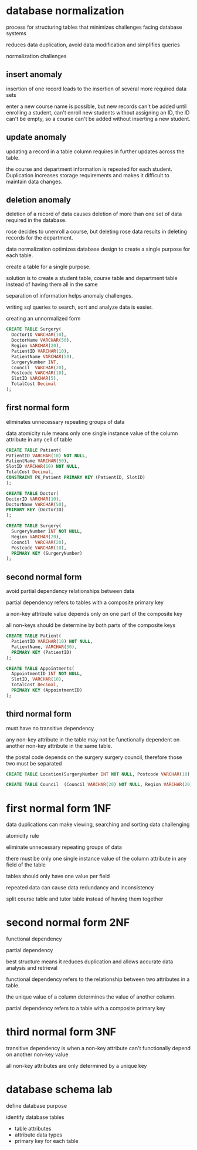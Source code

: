 # database normalization

process for structuring tables that minimizes challenges facing database systems

reduces data duplication, avoid data modification and simplifies queries

normalization challenges

## insert anomaly

insertion of one record leads to the insertion of several more required data sets

enter a new course name is possible, but new records can't be added until enrolling a student, can't enroll new students without assigning an ID, the ID can't be empty, so a course can't be added without inserting a new student.

## update anomaly

updating a record in a table column requires in further updates across the table.

the course and department information is repeated for each student. Duplication increases storage requirements and makes it difficult to maintain data changes.


## deletion anomaly

deletion of a record of data causes deletion of more than one set of data required in the database.

rose decides to unenroll a course, but deleting rose data results in deleting records for the department.

data normalization optimizes database design to create a single purpose for each table.

create a table for a single purpose.

solution is to create a student table, course table and department table instead of having them all in the same

separation of information helps anomaly challenges.

writing sql queries to search, sort and analyze data is easier.

creating an unnormalized form

```sql
CREATE TABLE Surgery(
  DoctorID VARCHAR(10),
  DoctorName VARCHAR(50),
  Region VARCHAR(20),
  PatientID VARCHAR(10),
  PatientName VARCHAR(50),
  SurgeryNumber INT,
  Council  VARCHAR(20),
  Postcode VARCHAR(10),
  SlotID VARCHAR(5),
  TotalCost Decimal
);
```

## first normal form

eliminates unnecessary repeating groups of data

data atomicity rule means only one single instance value of the column attribute in any cell of table

```sql
CREATE TABLE Patient(
PatientID VARCHAR(10) NOT NULL,
PatientName VARCHAR(50),
SlotID VARCHAR(10) NOT NULL,
TotalCost Decimal,
CONSTRAINT PK_Patient PRIMARY KEY (PatientID, SlotID)
);

CREATE TABLE Doctor(
DoctorID VARCHAR(10),
DoctorName VARCHAR(50),
PRIMARY KEY (DoctorID)
);

CREATE TABLE Surgery(
  SurgeryNumber INT NOT NULL,
  Region VARCHAR(20),
  Council  VARCHAR(20),
  Postcode VARCHAR(10),
  PRIMARY KEY (SurgeryNumber)
);
```

## second normal form

avoid partial dependency relationships between data

partial dependency refers to tables with a composite primary key

a non-key attribute value depends only on one part of the composite key

all non-keys should be determine by both parts of the composite keys

```sql
CREATE TABLE Patient(
  PatientID VARCHAR(10) NOT NULL,
  PatientName, VARCHAR(50),
  PRIMARY KEY (PatientID)
);

CREATE TABLE Appointments(
  AppointmentID INT NOT NULL,
  SlotID, VARCHAR(10),
  TotalCost Decimal,
  PRIMARY KEY (AppointmentID)
);
```

## third normal form

must have no transitive dependency

any non-key attribute in the table may not be functionally dependent on another non-key attribute in the same table.

the postal code depends on the surgery surgery council, therefore those two must be separated

```sql
CREATE TABLE Location(SurgeryNumber INT NOT NULL, Postcode VARCHAR(10), PRIMARY KEY (SurgeryNumber));

CREATE TABLE Council  (Council VARCHAR(20) NOT NULL, Region VARCHAR(20), PRIMARY KEY (Council));
```

# first normal form 1NF

data duplications can make viewing, searching and sorting data challenging

atomicity rule

eliminate unnecessary repeating groups of data

there must be only one single instance value of the column attribute in any field of the table

tables should only have one value per field

repeated data can cause data redundancy and inconsistency

split course table and tutor table instead of having them together

# second normal form 2NF

functional dependency

partial dependency

best structure means it reduces duplication and allows accurate data analysis and retrieval

functional dependency refers to the relationship between two attributes in a table.

the unique value of a column determines the value of another column.

partial dependency refers to a table with a composite primary key

# third normal form 3NF

transitive dependency is when a non-key attribute can't functionally depend on another non-key value

all non-key attributes are only determined by a unique key

# database schema lab

define database purpose

identify database tables
- table attributes
- attribute data types
- primary key for each table


